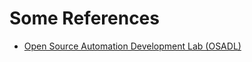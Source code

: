 # Some References

- [Open Source Automation Development Lab (OSADL)](https://www.osadl.org/Home.1.0.html)
